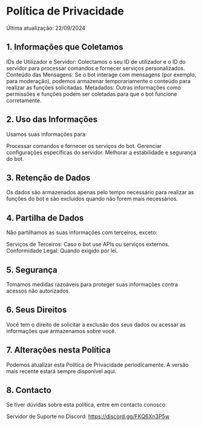 # Política de Privacidade
Última atualização: 22/09/2024

## 1. Informações que Coletamos
IDs de Utilizador e Servidor: Colectamos o seu ID de utilizador e o ID do servidor para processar comandos e fornecer serviços personalizados.
Conteúdo das Mensagens: Se o bot interage com mensagens (por exemplo, para moderação), podemos armazenar temporariamente o conteúdo para realizar as funções solicitadas.
Metadados: Outras informações como permissões e funções podem ser coletadas para que o bot funcione corretamente.
## 2. Uso das Informações
Usamos suas informações para:

Processar comandos e fornecer os serviços do bot.
Gerenciar configurações específicas do servidor.
Melhorar a estabilidade e segurança do bot.
## 3. Retenção de Dados
Os dados são armazenados apenas pelo tempo necessário para realizar as funções do bot e são excluídos quando não forem mais necessários.

## 4. Partilha de Dados
Não partilhamos as suas informações com terceiros, exceto:

Serviços de Terceiros: Caso o bot use APIs ou serviços externos.
Conformidade Legal: Quando exigido por lei.
## 5. Segurança
Tomamos medidas razoáveis para proteger suas informações contra acessos não autorizados.

## 6. Seus Direitos
Você tem o direito de solicitar a exclusão dos seus dados ou acessar as informações que armazenamos sobre você.

## 7. Alterações nesta Política
Podemos atualizar esta Política de Privacidade periodicamente. A versão mais recente estará sempre disponível aqui.

## 8. Contacto
Se tiver dúvidas sobre esta política, entre em contacto conosco:

Servidor de Suporte no Discord: https://discord.gg/FKQ6Xn3P5w
